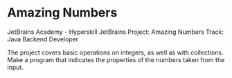 # Amazing Numbers
JetBrains Academy - Hyperskill JetBrains Project: Amazing Numbers Track: Java Backend Developer

The project covers basic operations on integers, as well as with collections. Make a program that indicates the properties of the numbers taken from the input.
